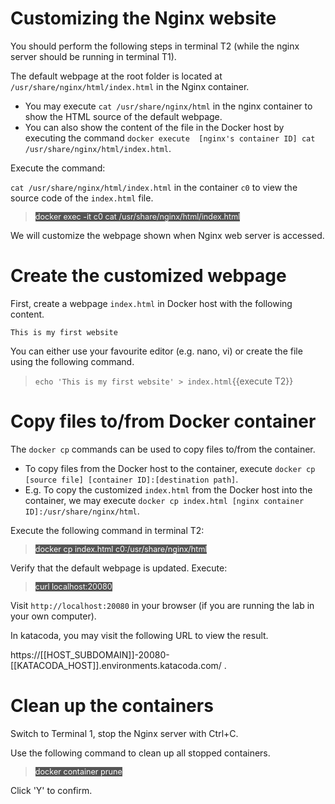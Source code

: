 # Customizing the Nginx website 

You should perform the following steps in terminal T2 (while the nginx server should be running in terminal T1). 

The default webpage at the root folder is located at `/usr/share/nginx/html/index.html` in the Nginx container. 
- You may execute `cat /usr/share/nginx/html` in the nginx container to show the HTML source of the default webpage. 
- You can also show the content of the file in the Docker host by executing the command `docker execute  [nginx's container ID] cat /usr/share/nginx/html/index.html`.

Execute the command:

`cat /usr/share/nginx/html/index.html` in the container `c0` to view the source code of the `index.html` file.

> <span align="left" style="color:#FFF;background:#555;font:Courier New; font-size: 90%;"> docker exec -it c0 cat /usr/share/nginx/html/index.html </span>

We will customize the webpage shown when Nginx web server is accessed.

# Create the customized webpage

First, create a webpage `index.html` in Docker host with the following content.

```
This is my first website
```

You can either use your favourite editor (e.g. nano, vi) or create the file using the following command.

> `echo 'This is my first website' > index.html`{{execute T2}}

# Copy files to/from Docker container

The `docker cp` commands can be used to copy files to/from the container. 
- To copy files from the Docker host to the container, execute `docker cp [source file] [container ID]:[destination path]`.
- E.g. To copy the customized `index.html` from the Docker host into the container, we may execute  `docker cp index.html [nginx container ID]:/usr/share/nginx/html`.

Execute the following command in terminal T2:

> <span align="left" style="color:#FFF;background:#555;font:Courier New; font-size: 90%;"> docker cp index.html c0:/usr/share/nginx/html </span>


Verify that the default webpage is updated. Execute:

> <span align="left" style="color:#FFF;background:#555;font:Courier New; font-size: 90%;"> curl localhost:20080 </span>

Visit `http://localhost:20080` in your browser (if you are running the lab in your own computer).

In katacoda, you may visit the following URL to view the result.

https://[[HOST_SUBDOMAIN]]-20080-[[KATACODA_HOST]].environments.katacoda.com/ .

 
# Clean up the containers

Switch to Terminal 1, stop the Nginx server with Ctrl+C.

Use the following command to clean up all stopped containers.

> <span align="left" style="color:#FFF;background:#555;font:Courier New; font-size: 90%;"> docker container prune </span>

Click 'Y' to confirm.

<br/>
